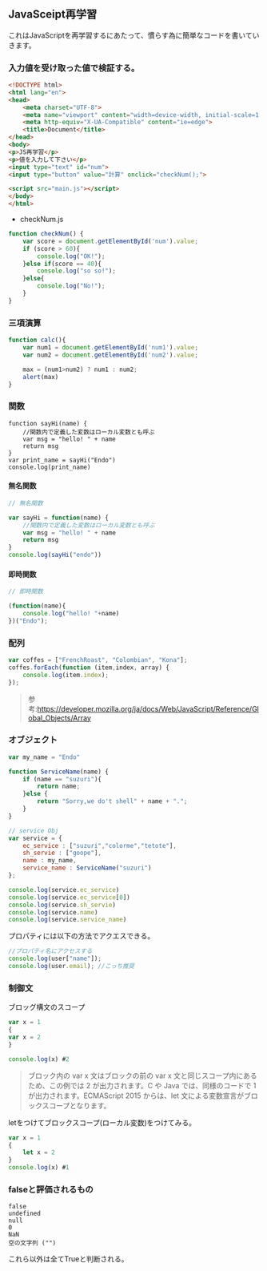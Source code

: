 ## JavaSceipt再学習

これはJavaScriptを再学習するにあたって、慣らす為に簡単なコードを書いていきます。

### 入力値を受け取った値で検証する。


```html
<!DOCTYPE html>
<html lang="en">
<head>
    <meta charset="UTF-8">
    <meta name="viewport" content="width=device-width, initial-scale=1.0">
    <meta http-equiv="X-UA-Compatible" content="ie=edge">
    <title>Document</title>
</head>
<body>
<p>JS再学習</p>
<p>値を入力して下さい</p>
<input type="text" id="num">
<input type="button" value="計算" onclick="checkNum();">

<script src="main.js"></script>
</body>
</html>
```

- checkNum.js

```js
function checkNum() {
    var score = document.getElementById('num').value;
    if (score > 60){
        console.log("OK!");
    }else if(score == 40){
        console.log("so so!");    
    }else{
        console.log("No!");  
    }
}
```

###  三項演算


```js
function calc(){
    var num1 = document.getElementById('num1').value;
    var num2 = document.getElementById('num2').value;

    max = (num1>num2) ? num1 : num2;
    alert(max)
}
```

###  関数

```
function sayHi(name) {
    //関数内で定義した変数はローカル変数とも呼ぶ
    var msg = "hello! " + name
    return msg
}
var print_name = sayHi("Endo")
console.log(print_name)
```

#### 無名関数

```js
// 無名関数

var sayHi = function(name) {
    //関数内で定義した変数はローカル変数とも呼ぶ
    var msg = "hello! " + name
    return msg
}
console.log(sayHi("endo"))

```

#### 即時関数

```js
// 即時関数

(function(name){
    console.log("hello! "+name)
})("Endo");

```

### 配列

```js
var coffes = ["FrenchRoast", "Colombian", "Kona"];
coffes.forEach(function (item,index, array) {
    console.log(item.index);
});
```

>参考:https://developer.mozilla.org/ja/docs/Web/JavaScript/Reference/Global_Objects/Array

### オブジェクト

```js
var my_name = "Endo"

function ServiceName(name) {
    if (name == "suzuri"){
        return name;
    }else {
        return "Sorry,we do't shell" + name + ".";
    }
}

// service Obj
var service = {
    ec_service : ["suzuri","colorme","tetote"],
    sh_servie : ["goope"],
    name : my_name,
    service_name : ServiceName("suzuri")
};

console.log(service.ec_service)
console.log(service.ec_service[0])
console.log(service.sh_servie)
console.log(service.name)
console.log(service.service_name)
```

プロパティには以下の方法でアクエスできる。

```js
//プロパティ名にアクセスする
console.log(user["name"]);
console.log(user.email); //こっち推奨
```

### 制御文

ブロッグ構文のスコープ

```js
var x = 1
{
var x = 2
}

console.log(x) #2
```

>ブロック内の var x 文はブロックの前の var x 文と同じスコープ内にあるため、この例では 2 が出力されます。C や Java では、同様のコードで 1 が出力されます。ECMAScript 2015 からは、let 文による変数宣言がブロックスコープとなります。


letをつけてブロックスコープ(ローカル変数)をつけてみる。

```js
var x = 1
{
    let x = 2   
}
console.log(x) #1

```

### falseと評価されるもの

```
false
undefined
null
0
NaN
空の文字列 ("")
```

これら以外は全てTrueと判断される。